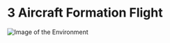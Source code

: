 # 3 Aircraft Formation Flight
![Image of the Environment](https://github.com/kucar17/formationg-flight/blob/master/sample.png?raw=true)
